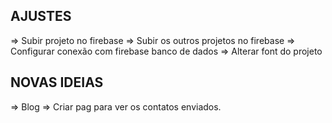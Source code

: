 ## AJUSTES

=> Subir projeto no firebase
=> Subir os outros projetos no firebase
=> Configurar conexão com firebase banco de dados
=> Alterar font do projeto

## NOVAS IDEIAS

=> Blog
=> Criar pag para ver os contatos enviados.


